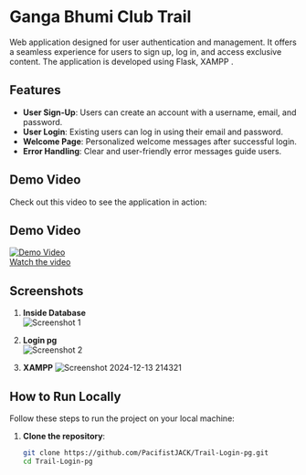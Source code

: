 # Ganga Bhumi Club Trail

Web application designed for user authentication and management. It offers a seamless experience for users to sign up, log in, and access exclusive content. The application is developed using Flask, XAMPP .

## Features
- **User Sign-Up**: Users can create an account with a username, email, and password.
- **User Login**: Existing users can log in using their email and password.
- **Welcome Page**: Personalized welcome messages after successful login.
- **Error Handling**: Clear and user-friendly error messages guide users.

## Demo Video
Check out this video to see the application in action:

## Demo Video  
[![Demo Video](https://github.com/user-attachments/assets/576a6683-f1bb-4289-8631-897866de759b)](https://www.youtube.com/watch?v=ZC-CwJ-i0ZU)  
[Watch the video](https://www.youtube.com/watch?v=ZC-CwJ-i0ZU)  

## Screenshots  

1. **Inside Database**  
![Screenshot 1](https://github.com/user-attachments/assets/9e17d05d-464a-40b4-a93d-8e7c9e9d2f25)  

2. **Login pg**  
![Screenshot 2](https://github.com/user-attachments/assets/aa546718-a0b2-4940-9a53-5fb5d6a938a0)  

3. **XAMPP**
![Screenshot 2024-12-13 214321](https://github.com/user-attachments/assets/2047d9c9-2ddf-4961-ad36-a8e638adf150)


## How to Run Locally
Follow these steps to run the project on your local machine:

1. **Clone the repository**:
   ```bash
   git clone https://github.com/PacifistJACK/Trail-Login-pg.git
   cd Trail-Login-pg
